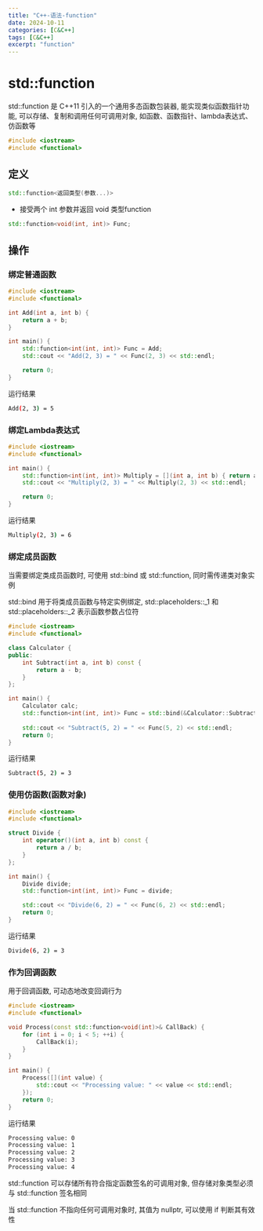 ```yaml
---
title: "C++-语法-function"
date: 2024-10-11
categories: [C&C++]
tags: [C&C++]
excerpt: "function"
---
```


# std::function

std::function 是 C++11 引入的一个通用多态函数包装器, 能实现类似函数指针功能, 可以存储、复制和调用任何可调用对象, 如函数、函数指针、lambda表达式、仿函数等

```c++
#include <iostream>
#include <functional>
```

## 定义

```c++
std::function<返回类型(参数...)>
```

- 接受两个 int 参数并返回 void 类型function

```c++
std::function<void(int, int)> Func;
```

## 操作

### 绑定普通函数

```c++
#include <iostream>
#include <functional>

int Add(int a, int b) {
    return a + b;
}

int main() {
    std::function<int(int, int)> Func = Add; 
    std::cout << "Add(2, 3) = " << Func(2, 3) << std::endl;

    return 0;
}
```

运行结果

```sh
Add(2, 3) = 5
```

### 绑定Lambda表达式

```c++
#include <iostream>
#include <functional>

int main() {
    std::function<int(int, int)> Multiply = [](int a, int b) { return a * b; };
    std::cout << "Multiply(2, 3) = " << Multiply(2, 3) << std::endl;

    return 0;
}
```

运行结果

```sh
Multiply(2, 3) = 6
```

### 绑定成员函数

当需要绑定类成员函数时, 可使用 std::bind 或 std::function, 同时需传递类对象实例

std::bind 用于将类成员函数与特定实例绑定, std::placeholders::_1 和 std::placeholders::_2 表示函数参数占位符

```c++
#include <iostream>
#include <functional>

class Calculator {
public:
    int Subtract(int a, int b) const {
        return a - b;
    }
};

int main() {
    Calculator calc;
    std::function<int(int, int)> Func = std::bind(&Calculator::Subtract, calc, std::placeholders::_1, std::placeholders::_2);
    
    std::cout << "Subtract(5, 2) = " << Func(5, 2) << std::endl;
    return 0;
}
```

运行结果

```sh
Subtract(5, 2) = 3
```

### 使用仿函数(函数对象)

```c++
#include <iostream>
#include <functional>

struct Divide {
    int operator()(int a, int b) const {
        return a / b;
    }
};

int main() {
    Divide divide;
    std::function<int(int, int)> Func = divide;

    std::cout << "Divide(6, 2) = " << Func(6, 2) << std::endl;
    return 0;
}
```

运行结果

```sh
Divide(6, 2) = 3
```

### 作为回调函数

用于回调函数, 可动态地改变回调行为

```c++
#include <iostream>
#include <functional>

void Process(const std::function<void(int)>& CallBack) {
    for (int i = 0; i < 5; ++i) {
        CallBack(i);
    }
}

int main() {
    Process([](int value) {
        std::cout << "Processing value: " << value << std::endl;
    });
    return 0;
}
```

运行结果

```sh
Processing value: 0
Processing value: 1
Processing value: 2
Processing value: 3
Processing value: 4
```

std::function 可以存储所有符合指定函数签名的可调用对象, 但存储对象类型必须与 std::function 签名相同

当 std::function 不指向任何可调用对象时, 其值为 nullptr, 可以使用 if 判断其有效性